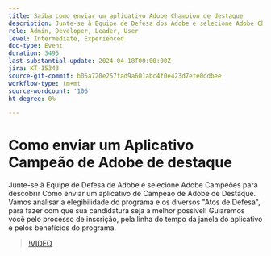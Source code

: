 ```yaml
---
title: Saiba como enviar um aplicativo Adobe Champion de destaque
description: Junte-se à Equipe de Defesa dos Adobe e selecione Adobe Champions para saber como enviar um formulário de inscrição de Adobe Champion de destaque. Guiaremos você pelo processo de inscrição, pela linha do tempo da janela do aplicativo e pelos benefícios do programa.
role: Admin, Developer, Leader, User
level: Intermediate, Experienced
doc-type: Event
duration: 3495
last-substantial-update: 2024-04-18T00:00:00Z
jira: KT-15343
source-git-commit: b05a720e257fad9a601abc4f0e423d7efe0ddbee
workflow-type: tm+mt
source-wordcount: '106'
ht-degree: 0%

---
```



# Como enviar um Aplicativo Campeão de Adobe de destaque

Junte-se à Equipe de Defesa de Adobe e selecione Adobe Campeões para descobrir Como enviar um aplicativo de Campeão de Adobe de Destaque. Vamos analisar a elegibilidade do programa e os diversos &quot;Atos de Defesa&quot;, para fazer com que sua candidatura seja a melhor possível! Guiaremos você pelo processo de inscrição, pela linha do tempo da janela do aplicativo e pelos benefícios do programa.

>[!VIDEO](https://video.tv.adobe.com/v/3428431/?learn=on)

